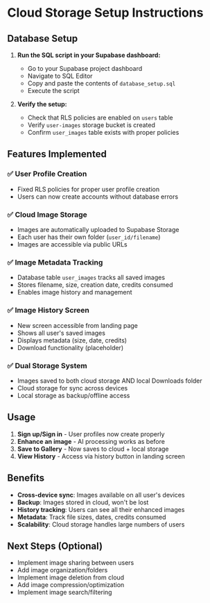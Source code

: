 # Cloud Storage Setup Instructions

## Database Setup

1. **Run the SQL script in your Supabase dashboard:**
   - Go to your Supabase project dashboard
   - Navigate to SQL Editor
   - Copy and paste the contents of `database_setup.sql`
   - Execute the script

2. **Verify the setup:**
   - Check that RLS policies are enabled on `users` table
   - Verify `user-images` storage bucket is created
   - Confirm `user_images` table exists with proper policies

## Features Implemented

### ✅ User Profile Creation
- Fixed RLS policies for proper user profile creation
- Users can now create accounts without database errors

### ✅ Cloud Image Storage
- Images are automatically uploaded to Supabase Storage
- Each user has their own folder (`user_id/filename`)
- Images are accessible via public URLs

### ✅ Image Metadata Tracking
- Database table `user_images` tracks all saved images
- Stores filename, size, creation date, credits consumed
- Enables image history and management

### ✅ Image History Screen
- New screen accessible from landing page
- Shows all user's saved images
- Displays metadata (size, date, credits)
- Download functionality (placeholder)

### ✅ Dual Storage System
- Images saved to both cloud storage AND local Downloads folder
- Cloud storage for sync across devices
- Local storage as backup/offline access

## Usage

1. **Sign up/Sign in** - User profiles now create properly
2. **Enhance an image** - AI processing works as before
3. **Save to Gallery** - Now saves to cloud + local storage
4. **View History** - Access via history button in landing screen

## Benefits

- **Cross-device sync**: Images available on all user's devices
- **Backup**: Images stored in cloud, won't be lost
- **History tracking**: Users can see all their enhanced images
- **Metadata**: Track file sizes, dates, credits consumed
- **Scalability**: Cloud storage handles large numbers of users

## Next Steps (Optional)

- Implement image sharing between users
- Add image organization/folders
- Implement image deletion from cloud
- Add image compression/optimization
- Implement image search/filtering
